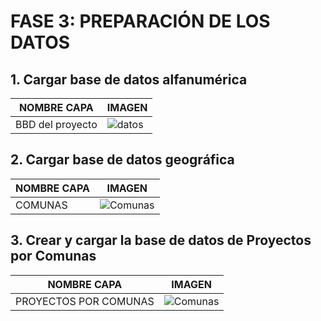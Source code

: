
# FASE 3: PREPARACIÓN DE LOS DATOS
## 1. Cargar base de datos alfanumérica
|NOMBRE CAPA|IMAGEN|
|-----|-----|
|BBD del proyecto|![datos](https://user-images.githubusercontent.com/45660997/68535880-54cbe080-0317-11ea-9b13-2053b12d17da.PNG)|

## 2. Cargar base de datos geográfica
|NOMBRE CAPA|IMAGEN|
|-----|-----|
|COMUNAS|![Comunas](https://user-images.githubusercontent.com/45660997/68536108-8cd52280-031b-11ea-8e66-e3eb9d817957.PNG)|

## 3. Crear y cargar la base de datos de Proyectos por Comunas
|NOMBRE CAPA|IMAGEN|
|-----|-----|
|PROYECTOS POR COMUNAS|![Comunas](https://user-images.githubusercontent.com/45660997/68536108-8cd52280-031b-11ea-8e66-e3eb9d817957.PNG)|
